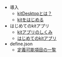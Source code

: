 - 導入
  - [kitDesktopとは？](/)
  - [kitをはじめる](/START)
- はじめてのkitアプリ
  - [kitアプリのしくみ](/HOW)
  - [はじめてのkitアプリ](/FIRSTAPP)
- define.json
  - [定義可能項目の一覧](/DEF)